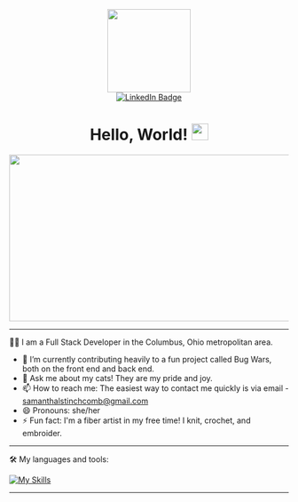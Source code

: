 <div id="header" align = "center">
  <img src="https://media.giphy.com/media/SUcApSWjPwQMARvcM8/giphy.gif" width="150"/>
  <br />
  <a href="https://www.linkedin.com/in/samantha-stinchcomb/">
  <img src="https://img.shields.io/badge/LinkedIn-blue?style=for-the-badge&logo=linkedin&logoColor=white" alt="LinkedIn Badge"/>
  </a>
  <br />
  <img src="https://komarev.com/ghpvc/?username=thepudgypigeon&style=flat-square&color=blue" alt=""/>
  <h1>
    Hello, World!
    <img src="https://media.giphy.com/media/hvRJCLFzcasrR4ia7z/giphy.gif" width="30px"/>
  </h1>
  <div align="center">
    <img src="https://media.giphy.com/media/v1.Y2lkPTc5MGI3NjExcWh4eng1aW5mN2Z5aGF4dHk5d2E5aHNoNW55OWNsazNwbnNoNDBheCZlcD12MV9pbnRlcm5hbF9naWZfYnlfaWQmY3Q9Zw/1GEATImIxEXVR79Dhk/giphy.gif" width="600" height="300"/>
  </div>
</div>

---

👩‍💻 I am a Full Stack Developer in the Columbus, Ohio metropolitan area.
  - 🔭 I’m currently contributing heavily to a fun project called Bug Wars, both on the front end and back end.
  - 💬 Ask me about my cats! They are my pride and joy.
  - 📫 How to reach me: The easiest way to contact me quickly is via email - samanthalstinchcomb@gmail.com
  - 😄 Pronouns: she/her
  - ⚡ Fun fact: I'm a fiber artist in my free time! I knit, crochet, and embroider.
    
---

🛠️ My languages and tools:

[![My Skills](https://skillicons.dev/icons?i=java,idea,maven,postgres,js,ts,vue,html,css,vscode)](https://skillicons.dev)

---
